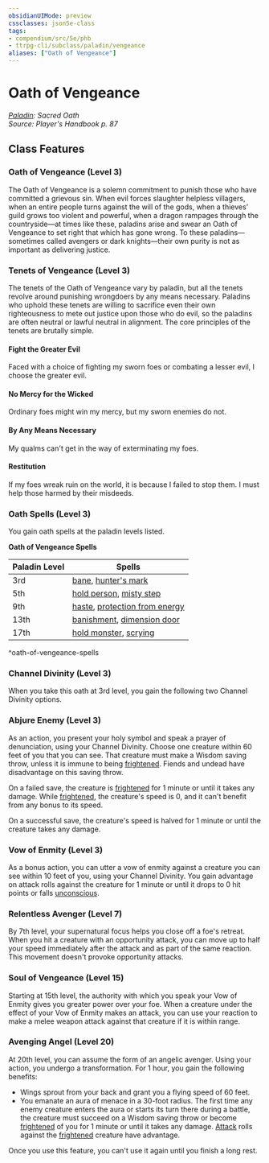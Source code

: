 ```yaml
---
obsidianUIMode: preview
cssclasses: json5e-class
tags:
- compendium/src/5e/phb
- ttrpg-cli/subclass/paladin/vengeance
aliases: ["Oath of Vengeance"]
---
```

# Oath of Vengeance
*[Paladin](paladin.md): Sacred Oath*  
*Source: Player's Handbook p. 87*  


## Class Features

### Oath of Vengeance (Level 3)

The Oath of Vengeance is a solemn commitment to punish those who have committed a grievous sin. When evil forces slaughter helpless villagers, when an entire people turns against the will of the gods, when a thieves' guild grows too violent and powerful, when a dragon rampages through the countryside—at times like these, paladins arise and swear an Oath of Vengeance to set right that which has gone wrong. To these paladins—sometimes called avengers or dark knights—their own purity is not as important as delivering justice.

### Tenets of Vengeance (Level 3)

The tenets of the Oath of Vengeance vary by paladin, but all the tenets revolve around punishing wrongdoers by any means necessary. Paladins who uphold these tenets are willing to sacrifice even their own righteousness to mete out justice upon those who do evil, so the paladins are often neutral or lawful neutral in alignment. The core principles of the tenets are brutally simple.

#### Fight the Greater Evil

Faced with a choice of fighting my sworn foes or combating a lesser evil, I choose the greater evil.

#### No Mercy for the Wicked

Ordinary foes might win my mercy, but my sworn enemies do not.

#### By Any Means Necessary

My qualms can't get in the way of exterminating my foes.

#### Restitution

If my foes wreak ruin on the world, it is because I failed to stop them. I must help those harmed by their misdeeds.

### Oath Spells (Level 3)

You gain oath spells at the paladin levels listed.

**Oath of Vengeance Spells**

| Paladin Level | Spells |
|---------------|--------|
| 3rd | [bane](compendium/spells/bane.md), [hunter's mark](compendium/spells/hunters-mark.md) |
| 5th | [hold person](compendium/spells/hold-person.md), [misty step](compendium/spells/misty-step.md) |
| 9th | [haste](compendium/spells/haste.md), [protection from energy](compendium/spells/protection-from-energy.md) |
| 13th | [banishment](compendium/spells/banishment.md), [dimension door](compendium/spells/dimension-door.md) |
| 17th | [hold monster](compendium/spells/hold-monster.md), [scrying](compendium/spells/scrying.md) |
^oath-of-vengeance-spells

### Channel Divinity (Level 3)

When you take this oath at 3rd level, you gain the following two Channel Divinity options.

### Abjure Enemy (Level 3)

As an action, you present your holy symbol and speak a prayer of denunciation, using your Channel Divinity. Choose one creature within 60 feet of you that you can see. That creature must make a Wisdom saving throw, unless it is immune to being [frightened](/compendium/rules/conditions.md#frightened). Fiends and undead have disadvantage on this saving throw.

On a failed save, the creature is [frightened](/compendium/rules/conditions.md#frightened) for 1 minute or until it takes any damage. While [frightened](/compendium/rules/conditions.md#frightened), the creature's speed is 0, and it can't benefit from any bonus to its speed.

On a successful save, the creature's speed is halved for 1 minute or until the creature takes any damage.

### Vow of Enmity (Level 3)

As a bonus action, you can utter a vow of enmity against a creature you can see within 10 feet of you, using your Channel Divinity. You gain advantage on attack rolls against the creature for 1 minute or until it drops to 0 hit points or falls [unconscious](/compendium/rules/conditions.md#unconscious).

### Relentless Avenger (Level 7)

By 7th level, your supernatural focus helps you close off a foe's retreat. When you hit a creature with an opportunity attack, you can move up to half your speed immediately after the attack and as part of the same reaction. This movement doesn't provoke opportunity attacks.

### Soul of Vengeance (Level 15)

Starting at 15th level, the authority with which you speak your Vow of Enmity gives you greater power over your foe. When a creature under the effect of your Vow of Enmity makes an attack, you can use your reaction to make a melee weapon attack against that creature if it is within range.

### Avenging Angel (Level 20)

At 20th level, you can assume the form of an angelic avenger. Using your action, you undergo a transformation. For 1 hour, you gain the following benefits:

- Wings sprout from your back and grant you a flying speed of 60 feet.  
- You emanate an aura of menace in a 30-foot radius. The first time any enemy creature enters the aura or starts its turn there during a battle, the creature must succeed on a Wisdom saving throw or become [frightened](/compendium/rules/conditions.md#frightened) of you for 1 minute or until it takes any damage. [Attack](/compendium/rules/actions.md#Attack) rolls against the [frightened](/compendium/rules/conditions.md#frightened) creature have advantage.  

Once you use this feature, you can't use it again until you finish a long rest.
